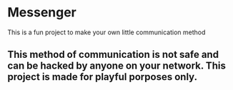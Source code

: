 # Messenger
This is a fun project to make your own little communication method

This method of communication is not safe and can be hacked by anyone on your network. This project is made for playful porposes only.
-